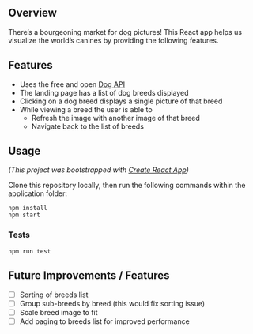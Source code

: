 ## Overview
There’s a bourgeoning market for dog pictures! This React app helps us visualize the world’s canines by providing the following features.
## Features
* Uses the free and open [Dog API](https://dog.ceo/dog-api/)
* The landing page has a list of dog breeds displayed
* Clicking on a dog breed displays a single picture of that breed
* While viewing a breed the user is able to
  * Refresh the image with another image of that breed
  * Navigate back to the list of breeds
## Usage
*(This project was bootstrapped with [Create React App](https://github.com/facebook/create-react-app))*

Clone this repository locally, then run the following commands within the application folder:
```npm
npm install
npm start
```
### Tests
```
npm run test
```
## Future Improvements / Features
- [ ] Sorting of breeds list
- [ ] Group sub-breeds by breed (this would fix sorting issue)
- [ ] Scale breed image to fit
- [ ] Add paging to breeds list for improved performance